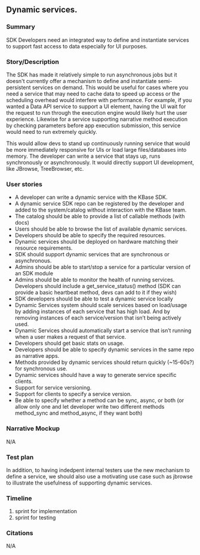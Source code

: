 ## Dynamic services.

### Summary

SDK Developers need an integrated way to define and instantiate
services to support fast access to data especially for UI purposes.

### Story/Description

The SDK has made it relatively simple to run asynchronous jobs but it doesn't currently offer a mechanism to define and instantiate semi-persistent services on demand.  This would be useful for cases where you need a service that may need to cache data to speed up access or the scheduling overhead would interfere with performance. For example, if you wanted a Data API service to support a UI element, having the UI wait for the request to run through the execution engine would likely hurt the user experience. Likewise for a service supporting narrative method execution by checking parameters before app execution submission, this service would need to run extremely quickly.

This would allow devs to stand up continuously running service that would be more immediately responsive for UIs or load large files/databases into memory. The developer can write a service that stays up, runs synchronously or asynchronously. It would directly support UI development, like JBrowse, TreeBrowser, etc.



### User stories

*	A developer can write a dynamic service with the KBase SDK.
*	A dynamic service SDK repo can be registered by the developer and added to the system/catalog without interaction with the KBase team.
*	The catalog should be able to provide a list of callable methods (with docs)
*	Users should be able to browse the list of available dynamic services.
*	Developers should be able to specify the required resources.
*	Dynamic services should be deployed on hardware matching their resource requirements.
*	SDK should support dynamic services that are synchronous or asynchronous.
*	Admins should be able to start/stop a service for a particular version of an SDK module
*	Admins should be able to monitor the health of running services. Developers should include a get_service_status() method (SDK can provide a basic heartbeat method, devs can add to it if they wish)
*	SDK developers should be able to test a dynamic service locally
*	Dynamic Services system should scale services based on load/usage by adding instances of each service that has high load. And by removing instances of each service/version that isn’t being actively used.
*	Dynamic Services should automatically start a service that isn’t running when a user makes a request of that service.
*	Developers should get basic stats on usage.
*	Developers should be able to specify dynamic services in the same repo as narrative apps.
*	Methods provided by dynamic services should return quickly (~15-60s?) for synchronous use.
*	Dynamic services should have a way to generate service specific clients.
*	Support for service versioning.
*	Support for clients to specify a service version.
*	Be able to specify whether a method can be sync, async, or both (or allow only one and let developer write two different methods method_sync and method_async, if they want both)


### Narrative Mockup
N/A

### Test plan

In addition, to having indedpent internal testers use the new mechanism to define a service, we should also use a motivating
use case such as jbrowse to illustrate the usefulness of
supporting dynamic services.

### Timeline

1. sprint for implementation
2. sprint for testing

### Citations

N/A
